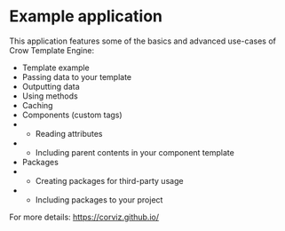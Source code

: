 # Example application

This application features some of the basics and advanced use-cases of Crow Template Engine:

- Template example
- Passing data to your template
- Outputting data
- Using methods
- Caching
- Components (custom tags)
- - Reading attributes
- - Including parent contents in your component template
- Packages
- - Creating packages for third-party usage
- - Including packages to your project

For more details: https://corviz.github.io/
